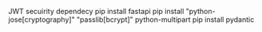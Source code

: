 JWT secuirity dependecy
pip install fastapi
pip install "python-jose[cryptography]" "passlib[bcrypt]" python-multipart
pip install pydantic